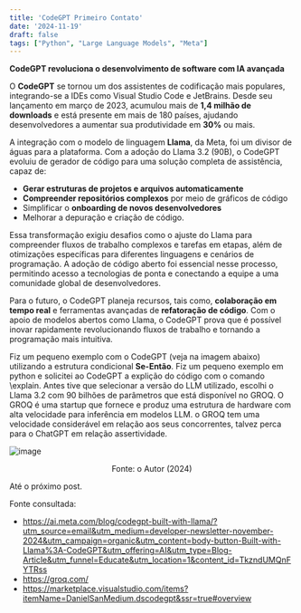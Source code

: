 ```yaml
---
title: 'CodeGPT Primeiro Contato'
date: '2024-11-19'
draft: false
tags: ["Python", "Large Language Models", "Meta"]
---
```


**CodeGPT revoluciona o desenvolvimento de software com IA avançada**  

O **CodeGPT** se tornou um dos assistentes de codificação mais populares, integrando-se a IDEs como Visual Studio Code e JetBrains. Desde seu lançamento em março de 2023, acumulou mais de **1,4 milhão de downloads** e está presente em mais de 180 países, ajudando desenvolvedores a aumentar sua produtividade em **30%** ou mais.  

A integração com o modelo de linguagem **Llama**, da Meta, foi um divisor de águas para a plataforma. Com a adoção do Llama 3.2 (90B), o CodeGPT evoluiu de gerador de código para uma solução completa de assistência, capaz de:  
- **Gerar estruturas de projetos e arquivos automaticamente**  
- **Compreender repositórios complexos** por meio de gráficos de código  
- Simplificar o **onboarding de novos desenvolvedores**  
- Melhorar a depuração e criação de código.  

Essa transformação exigiu desafios como o ajuste do Llama para compreender fluxos de trabalho complexos e tarefas em etapas, além de otimizações específicas para diferentes linguagens e cenários de programação. A adoção de código aberto foi essencial nesse processo, permitindo acesso a tecnologias de ponta e conectando a equipe a uma comunidade global de desenvolvedores.  

Para o futuro, o CodeGPT planeja recursos, tais como, **colaboração em tempo real** e ferramentas avançadas de **refatoração de código**.  Com o apoio de modelos abertos como Llama, o CodeGPT prova que é possível inovar rapidamente revolucionando fluxos de trabalho e tornando a programação mais intuitiva. 

Fiz um pequeno exemplo com o CodeGPT (veja na imagem abaixo) utilizando a estrutura condicional **Se-Então**. Fiz um pequeno exemplo em python e solicitei ao CodeGPT a explição do código com o comando \explain. Antes tive que selecionar a versão do LLM utilizado, escolhi o Llama 3.2 com 90 bilhões de parâmetros que está disponível no GROQ. O GROQ é uma startup que fornece e produz uma estrutura de hardware com alta velocidade para inferência em modelos LLM. o GROQ tem uma velocidade considerável em relação aos seus concorrentes, talvez perca para o ChatGPT em relação assertividade.

![image](https://github.com/user-attachments/assets/5f09e44e-bcbe-484d-a4dd-b8bc3009fcb1)
<center>Fonte: o Autor (2024)</center>

Até o próximo post.

Fonte consultada: 
  - https://ai.meta.com/blog/codegpt-built-with-llama/?utm_source=email&utm_medium=developer-newsletter-november-2024&utm_campaign=organic&utm_content=body-button-Built-with-Llama%3A-CodeGPT&utm_offering=AI&utm_type=Blog-Article&utm_funnel=Educate&utm_location=1&content_id=TkzndUMQnFYTRss
  - https://groq.com/
  - https://marketplace.visualstudio.com/items?itemName=DanielSanMedium.dscodegpt&ssr=true#overview
